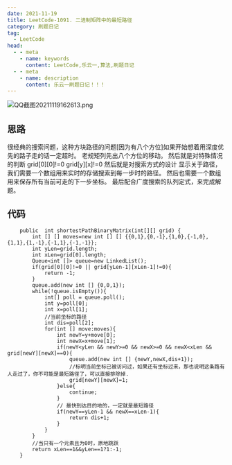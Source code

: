 ```yaml
---
date: 2021-11-19
title: LeetCode-1091. 二进制矩阵中的最短路径
category: 刷题日记
tag:
  - LeetCode
head:
  - - meta
    - name: keywords
      content: LeetCode,乐云一,算法,刷题日记
  - - meta
    - name: description
      content: 乐云一刷题日记！！！
---
```

![QQ截图20211119162613.png](https://leyunone-img.oss-cn-hangzhou.aliyuncs.com/image/2021-11-19/QQ截图20211119162613.png)
## 思路
很经典的搜索问题，这种方块路径的问题[因为有八个方位]如果开始想着用深度优先的路子走的话一定超时。
老规矩列先出八个方位的移动。
然后就是对特殊情况的判断
grid[0][0]!=0
grid[y][x]!=0
然后就是对搜索方式的设计
显示关于路径，我们需要一个数组用来实时的存储搜索到每一步时的路径。
然后也需要一个数组用来保存所有当前可走的下一步坐标。
最后配合广度搜索的队列定式，来完成解题。


## 代码
```
    public  int shortestPathBinaryMatrix(int[][] grid) {
        int [] [] moves=new int [] [] {{0,1},{0,-1},{1,0},{-1,0},{1,1},{1,-1},{-1,1},{-1,-1}};
        int yLen=grid.length;
        int xLen=grid[0].length;
        Queue<int []> queue=new LinkedList();
        if(grid[0][0]!=0 || grid[yLen-1][xLen-1]!=0){
            return -1;
        }
        queue.add(new int [] {0,0,1});
        while(!queue.isEmpty()){
            int[] poll = queue.poll();
            int y=poll[0];
            int x=poll[1];
            //当前坐标的路径
            int dis=poll[2];
            for(int [] move:moves){
                int newY=y+move[0];
                int newX=x+move[1];
                if(newY<yLen && newY>=0 && newX>=0 && newX<xLen && grid[newY][newX]==0){
                    queue.add(new int [] {newY,newX,dis+1});
                    //标明当前坐标已被访问过，如果还有坐标过来，那也说明这条路有人走过了，你不可能是最短路径了，可以直接排除掉.
                    grid[newY][newX]=1;
                }else{
                    continue;
                }
                // 最快到达目的地的，一定就是最短路径
                if(newY==yLen-1 && newX==xLen-1){
                    return dis+1;
                }
            }
        }
        //当只有一个元素且为0时，原地跳跃
        return xLen==1&&yLen==1?1:-1;
    }
```
